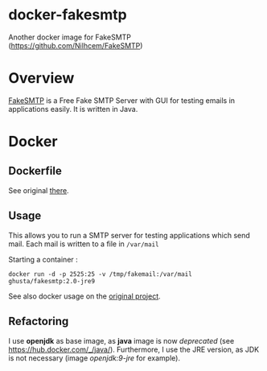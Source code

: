 # docker-fakesmtp
Another docker image for FakeSMTP (https://github.com/Nilhcem/FakeSMTP)

# Overview
[FakeSMTP](https://github.com/Nilhcem/FakeSMTP) is a Free Fake SMTP Server with GUI for testing emails in applications easily. It is written in Java.

# Docker 
## Dockerfile
See original [there](https://github.com/Nilhcem/FakeSMTP/blob/master/Dockerfile).

## Usage
This allows you to run a SMTP server for testing applications which send mail. Each mail is written to a file in `/var/mail`

Starting a container :

    docker run -d -p 2525:25 -v /tmp/fakemail:/var/mail ghusta/fakesmtp:2.0-jre9

See also docker usage on the [original project](https://github.com/Nilhcem/FakeSMTP#usage-on-docker).

## Refactoring
I use **openjdk** as base image, as **java** image is now _deprecated_ (see https://hub.docker.com/_/java/).
Furthermore, I use the JRE version, as JDK is not necessary (image _openjdk:9-jre_ for example).
